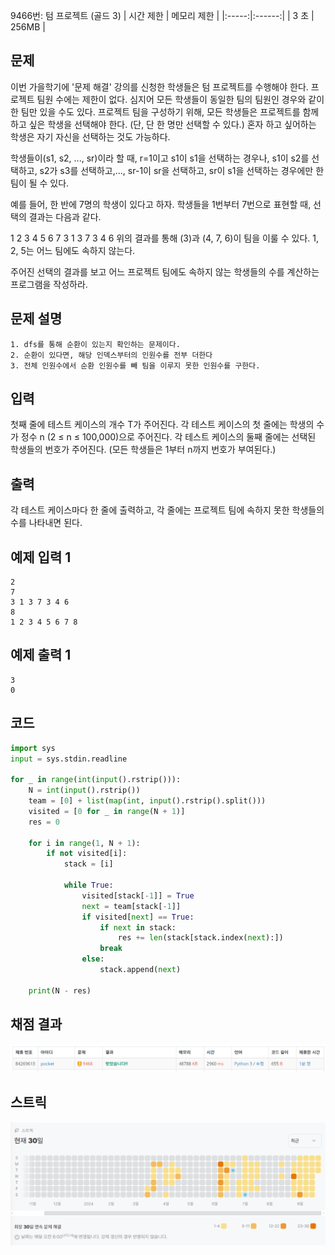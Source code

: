 9466번: 텀 프로젝트 (골드 3)
| 시간 제한 | 메모리 제한 |
|:-----:|:------:|
|  3    초   | 256MB  |

## 문제
이번 가을학기에 '문제 해결' 강의를 신청한 학생들은 텀 프로젝트를 수행해야 한다. 프로젝트 팀원 수에는 제한이 없다. 심지어 모든 학생들이 동일한 팀의 팀원인 경우와 같이 한 팀만 있을 수도 있다. 프로젝트 팀을 구성하기 위해, 모든 학생들은 프로젝트를 함께하고 싶은 학생을 선택해야 한다. (단, 단 한 명만 선택할 수 있다.) 혼자 하고 싶어하는 학생은 자기 자신을 선택하는 것도 가능하다.

학생들이(s1, s2, ..., sr)이라 할 때, r=1이고 s1이 s1을 선택하는 경우나, s1이 s2를 선택하고, s2가 s3를 선택하고,..., sr-1이 sr을 선택하고, sr이 s1을 선택하는 경우에만 한 팀이 될 수 있다.

예를 들어, 한 반에 7명의 학생이 있다고 하자. 학생들을 1번부터 7번으로 표현할 때, 선택의 결과는 다음과 같다.

1	2	3	4	5	6	7
3	1	3	7	3	4	6
위의 결과를 통해 (3)과 (4, 7, 6)이 팀을 이룰 수 있다. 1, 2, 5는 어느 팀에도 속하지 않는다.

주어진 선택의 결과를 보고 어느 프로젝트 팀에도 속하지 않는 학생들의 수를 계산하는 프로그램을 작성하라.


## 문제 설명
```text
1. dfs를 통해 순환이 있는지 확인하는 문제이다.
2. 순환이 있다면, 해당 인덱스부터의 인원수를 전부 더한다
3. 전체 인원수에서 순환 인원수를 빼 팀을 이루지 못한 인원수를 구한다.
```

## 입력
첫째 줄에 테스트 케이스의 개수 T가 주어진다. 각 테스트 케이스의 첫 줄에는 학생의 수가 정수 n (2 ≤ n ≤ 100,000)으로 주어진다. 각 테스트 케이스의 둘째 줄에는 선택된 학생들의 번호가 주어진다. (모든 학생들은 1부터 n까지 번호가 부여된다.)


## 출력
각 테스트 케이스마다 한 줄에 출력하고, 각 줄에는 프로젝트 팀에 속하지 못한 학생들의 수를 나타내면 된다.




## 예제 입력 1 
```text
2
7
3 1 3 7 3 4 6
8
1 2 3 4 5 6 7 8
```
## 예제 출력 1 
```text
3
0
```

## 코드
```python
import sys
input = sys.stdin.readline

for _ in range(int(input().rstrip())):
    N = int(input().rstrip())
    team = [0] + list(map(int, input().rstrip().split()))
    visited = [0 for _ in range(N + 1)]
    res = 0

    for i in range(1, N + 1):
        if not visited[i]:
            stack = [i]

            while True:
                visited[stack[-1]] = True
                next = team[stack[-1]]
                if visited[next] == True:
                    if next in stack:
                        res += len(stack[stack.index(next):])
                    break
                else:
                    stack.append(next)

    print(N - res)

```

## 채점 결과
![img.png](img.png)

## 스트릭
![img_1.png](img_1.png)